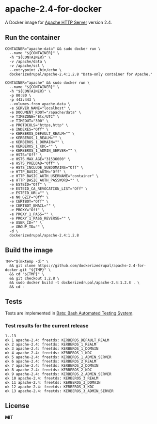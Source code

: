 # apache-2.4-for-docker

A Docker image for [Apache HTTP Server](http://httpd.apache.org/) version 2.4.

## Run the container

    CONTAINER="apache-data" && sudo docker run \
      --name "${CONTAINER}" \
      -h "${CONTAINER}" \
      -v /apache/data \
      -v /apache/ssl \
      --entrypoint /bin/echo \
      dockerizedrupal/apache-2.4:1.2.8 "Data-only container for Apache."

    CONTAINER="apache" && sudo docker run \
      --name "${CONTAINER}" \
      -h "${CONTAINER}" \
      -p 80:80 \
      -p 443:443 \
      --volumes-from apache-data \
      -e SERVER_NAME="localhost" \
      -e DOCUMENT_ROOT="/apache/data" \
      -e TIMEZONE="Etc/UTC" \
      -e TIMEOUT="300" \
      -e PROTOCOLS="https,http" \
      -e INDEXES="Off" \
      -e KERBEROS_DEFAULT_REALM="" \
      -e KERBEROS_1_REALM="" \
      -e KERBEROS_1_DOMAIN="" \
      -e KERBEROS_1_KDC="" \
      -e KERBEROS_1_ADMIN_SERVER="" \
      -e HSTS="Off" \
      -e HSTS_MAX_AGE="31536000" \
      -e HSTS_PRELOAD="Off" \
      -e HSTS_INCLUDE_SUBDOMAINS="Off" \
      -e HTTP_BASIC_AUTH="Off" \
      -e HTTP_BASIC_AUTH_USERNAME="container" \
      -e HTTP_BASIC_AUTH_PASSWORD="" \
      -e ESTEID="Off" \
      -e ESTEID_CA_REVOCATION_LIST="Off" \
      -e ESTEID_URL="" \
      -e NO_GZIP="Off" \
      -e CERTBOT="Off" \
      -e CERTBOT_EMAIL="" \
      -e PROXY="Off" \
      -e PROXY_1_PASS="" \
      -e PROXY_1_PASS_REVERSE="" \
      -e USER_ID="" \
      -e GROUP_ID="" \
      -d \
      dockerizedrupal/apache-2.4:1.2.8

## Build the image

    TMP="$(mktemp -d)" \
      && git clone https://github.com/dockerizedrupal/apache-2.4-for-docker.git "${TMP}" \
      && cd "${TMP}" \
      && git checkout 1.2.8 \
      && sudo docker build -t dockerizedrupal/apache-2.4:1.2.8 . \
      && cd -

## Tests

Tests are implemented in [Bats: Bash Automated Testing System](https://github.com/sstephenson/bats).

### Test results for the current release

    1..13
    ok 1 apache-2.4: freetds: KERBEROS_DEFAULT_REALM
    ok 2 apache-2.4: freetds: KERBEROS_1_REALM
    ok 3 apache-2.4: freetds: KERBEROS_1_DOMAIN
    ok 4 apache-2.4: freetds: KERBEROS_1_KDC
    ok 5 apache-2.4: freetds: KERBEROS_1_ADMIN_SERVER
    ok 6 apache-2.4: freetds: KERBEROS_2_REALM
    ok 7 apache-2.4: freetds: KERBEROS_2_DOMAIN
    ok 8 apache-2.4: freetds: KERBEROS_2_KDC
    ok 9 apache-2.4: freetds: KERBEROS_2_ADMIN_SERVER
    ok 10 apache-2.4: freetds: KERBEROS_3_REALM
    ok 11 apache-2.4: freetds: KERBEROS_3_DOMAIN
    ok 12 apache-2.4: freetds: KERBEROS_3_KDC
    ok 13 apache-2.4: freetds: KERBEROS_3_ADMIN_SERVER

## License

**MIT**
